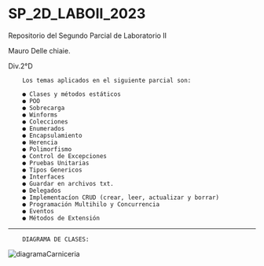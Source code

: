 # SP_2D_LABOII_2023
Repositorio del Segundo Parcial de Laboratorio II

Mauro Delle chiaie.

Div.2°D

        Los temas aplicados en el siguiente parcial son:  

        ● Clases y métodos estáticos
        ● POO
        ● Sobrecarga
        ● Winforms
        ● Colecciones
        ● Enumerados
        ● Encapsulamiento
        ● Herencia
        ● Polimorfismo
        ● Control de Excepciones
        ● Pruebas Unitarias
        ● Tipos Genericos
        ● Interfaces
        ● Guardar en archivos txt.
        ● Delegados
        ● Implementacíon CRUD (crear, leer, actualizar y borrar)
        ● Programación Multihilo y Concurrencia
        ● Eventos
        ● Métodos de Extensión
        
-----------------------------------------------------------------------------------------------------------------

        DIAGRAMA DE CLASES:

![diagramaCarniceria](https://github.com/MauroDelle/SP_2D_LABOII_2023/assets/78158566/53a3ac45-5b05-40ab-8022-243da50cb108)
